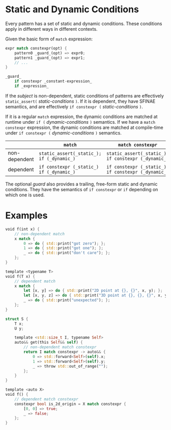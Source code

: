 # Static and Dynamic Conditions

Every pattern has a set of static and dynamic conditions.
These conditions apply in different ways in different contexts.

Given the basic form of `match` expression:

```rust
expr match constexpr(opt) {
    pattern0 _guard_(opt) => expr0;
    pattern1 _guard_(opt) => expr1;
    // ...
}

_guard_
    if constexpr _constant-expression_
    if _expression_
```

If the _subject_ is non-dependent, static conditions of patterns are effectively
`static_assert(` _static-conditions_ `)`. If it is dependent, they have SFINAE
semantics, and are effectively `if constexpr (` _static-conditions_ `)`.

If it is a regular `match` expression, the dynamic conditions are matched at
runtime under `if (` _dynamic-conditions_ `)` semantics.
If we have a `match constexpr` expression, the dynamic conditions are matched
at compile-time under `if constexpr (` _dynamic-conditions_ `)` semantics.

|               | `match`                                   | `match constexpr`                                   |
| ------------- | ------------------------------------------| --------------------------------------------------- |
| non-dependent | `static_assert(_static_); if (_dynamic_)` | `static_assert(_static_); if constexpr (_dynamic_)` |
| dependent     | `if constexpr (_static_) if (_dynamic_)`  | `if constexpr (_static_) if constexpr (_dynamic_)`  |

The optional _guard_ also provides a trailing, free-form static and dynamic conditions.
They have the semantics of `if constexpr` or `if` depending on which one is used.

# Examples

```rust
void f(int x) {
    // non-dependent match
    x match {
        0 => do { std::print("got zero"); };
        1 => do { std::print("got one"); };
        _ => do { std::print("don't care"); };
    };
}
```

```rust
template <typename T>
void f(T x) {
    // dependent match
    x match {
        let [x, y] => do { std::print("2D point at {}, {}", x, y); };
        let [x, y, z] => do { std::print("3D point at {}, {}, {}", x, y, z); };
        _ => do { std::print("unexpected"); };
    };
}
```

```rust
struct S {
    T x;
    U y;

    template <std::size_t I, typename Self>
    auto&& get(this Self&& self) {
        // non-dependent match constexpr
        return I match constexpr -> auto&& {
            0 => std::forward<Self>(self).x;
            1 => std::forward<Self>(self).y;
            _ => throw std::out_of_range("");
        };
    }
}
```

```rust
template <auto X>
void f() {
    // dependent match constexpr
    constexpr bool is_2d_origin = X match constexpr {
        [0, 0] => true;
        _ => false;
    };
}
```